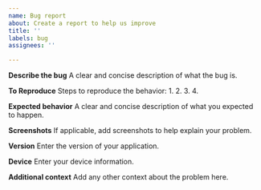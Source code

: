 ```yaml
---
name: Bug report
about: Create a report to help us improve
title: ''
labels: bug
assignees: ''

---
```


<!--You can report either in Chinese or in English-->

**Describe the bug**
A clear and concise description of what the bug is.

**To Reproduce**
Steps to reproduce the behavior:
1.
2.
3.
4.

**Expected behavior**
A clear and concise description of what you expected to happen.

**Screenshots**
If applicable, add screenshots to help explain your problem.

**Version**
Enter the version of your application.

**Device**
Enter your device information.

**Additional context**
Add any other context about the problem here.
